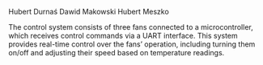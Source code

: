 Hubert Durnaś
Dawid Makowski
Hubert Meszko


The control system consists of three fans connected to a microcontroller, which receives control commands via a UART interface. This system provides real-time control over the fans’ operation, including turning them on/off and adjusting their speed based on temperature readings.
